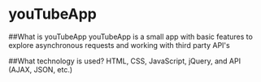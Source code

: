 # youTubeApp

##What is youTubeApp
youTubeApp is a small app with basic features to explore asynchronous requests and working with third party API's

##What technology is used?
HTML, CSS, JavaScript, jQuery, and API (AJAX, JSON, etc.)
